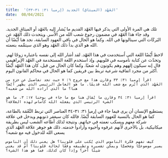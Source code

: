 ```yaml
---
title:  'العَهْد (الميثاق) الجديد (إرميا ٣١: ٣١-٣٣)'
date:  08/04/2021
---
```


تلك هي المرة الأولى التي يذكر فيها العَهْد القديم ما يُشار إليه بالعَهْد أو الميثاق الجديد. وقد جاء هذا العَهْد في مضمون رجوع شعب الله من الأَسر. ويتحدث ذلك العَهْد عن البَركَات التي سينالونها في الله. وكما هو الحال في باقي العهود السابقة، نجد هنا أَيْضًا أن الله هو الذي بدأ ذلك العَهْد وهو الذي سيتمِّمه بنعمته.

لاحظ أَيْضًا اللغة التي اُستخدمت في هذا العَهْد. لقد أشار الله إلى نفسه باعتباره زوجًا لهم. وتحدّث عن كتابة ناموسه في قلوبهم. وإذ استخدم اللغة المستخدمة في العَهْد الإبراهيمي قال إنه سيكون إلههم وهم يكونون له شعبًا. وكما كان الحال من قبل، كان هذا العَهْد أَيْضًا أكثر من مجرد اتفاقية شرعية تربط بين فريقين كما هو الحال في محاكم القانون اليوم.

`اقرأ إرميا ٣١: ٣٣ وقارن هذا مع خروج ٦: ٧ حيث تجد تفاصيل عن جزء من العَهْد الذي أُبْرم مع شعب الله قديمًا. ما هو العامل الرئيسي الذي يظهر أَيْضًا هنا؟ ما الذي أراده الله من شعبه؟`

`اقرأ إرميا ٣١: ٣٤ وقارن ما يُقال هنا مع ما جاء في يوحنا ١٧: ٣. ما هو الشيء الرئيسي الذي يفعله الله كأساس لهذه العلاقة؟`

يستطيع الإنسان أن يرى فيما جاء في إرميا ٣١: ٣١-٣٤ العناصر التي تربط النَّعْمَة بالطاعة، كما هو الحال بالنسبة للعهود السابقة أَيْضًا. فالله كان سيغفر ذنوبهم ويدخل في علاقة شركة معهم ويسكب نعمته في حياتهم. ونتيجة لذلك أطاعه الشعب ليس بطريقة ميكانيكية، بل بالأحرى لأنهم عرفوه وأحبوه وأرادوا خدمته. ذلك هو جوهر علاقة العَهْد الذي يسعى الله للدخول فيه مع شعبه؟

`كيف تفهم فكرة الناموس الذي يُكتب على قلوبنا؟ هل يعني ذلك أن الناموس يصير موضوعيًّا وشخصيًّا ويمكن تفسيره وتطبيقه وفقًا لحالة قلوبنا؟ أَمْ قد يعني شيئًا آخر؟ وإذا كان كذلك، فما هو هذا الشيء؟`